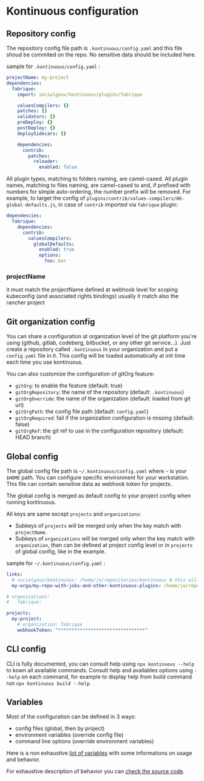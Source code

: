 # Kontinuous configuration

## Repository config

The repository config file path is `.kontinuous/config.yaml` and this file shoud be commited on the repo. No sensitive data should be included here.

sample for `.kontinuous/config.yaml` :

```yaml
projectName: my-project
dependencies:
  fabrique:
    import: socialgouv/kontinuous/plugins/fabrique

    valuesCompilers: {}
    patches: {}
    validators: {}
    preDeploy: {}
    postDeploy: {}
    deploySidecars: {}

    dependencies:
      contrib:
        patches:
          reloader:
            enabled: false
```

All plugin types, matching to folders naming, are camel-cased. All plugin names, matching to files naming, are camel-cased to and, if prefixed with numbers for simple auto-ordering, the number prefix will be removed. For example, to target the config of `plugins/contrib/values-compilers/06-global-defaults.js`, in case of `contrib` imported via `fabrique` plugin:

```yaml
dependencies:
  fabrique:
    dependencies:
      contrib:
        valuesCompilers:
          globalDefaults:
            enabled: true
            options:
              foo: bar
```

### projectName

it must match the projectName defined at webhook level for scoping kubeconfig (and associated rights bindings) usually it match also the rancher project

## Git organization config

You can share a configuration at organization level of the git platform you're using (github, gitlab, codeberg, bitbucket, or any other git service...).
Just create a repository called `.kontinuous` in your organization and put a `config.yaml` file in it. This config will be loaded automatically at init time each time you use kontinuous.

You can also customize the configuration of gitOrg feature:

- `gitOrg`: to enable the feature (default: true)
- `gitOrgRepository`: the name of the repository (default: `.kontinuous`)
- `gitOrgOverride`: the name of the organization (default: loaded from git url)
- `gitOrgPath`: the config file path (default: `config.yaml`)
- `gitOrgRequired`: fail if the organization configuration is missing (default: false)
- `gitOrgRef`: the git ref to use in the configuration repository (default: HEAD branch)

## Global config

The global config file path is `~/.kontinuous/config.yaml` where `~` is your `$HOME` path. You can configure specific environment for your workstation. This file can contain sensitive data as webhook token for projects.

The global config is merged as default config to your project config when running kontinuous.

All keys are same except `projects` and `organizations`:

- Subkeys of `projects` will be merged only when the key match with `projectName`.
- Subkeys of `organizations` will be merged only when the key match with `organization`, than can be defined at project config level or in `projects` of global config, like in the example.

sample for `~/.kontinuous/config.yaml` :

```yaml
links:
  # socialgouv/kontinuous: /home/jo/repositories/kontinuous # this will be configured by default on correct path when using kontinuous from cloned repo or inside docker image instead of npx's cli
  my-orga/my-repo-with-jobs-and-other-kontinuous-plugins: /home/jo/repositories/my-orga/my-repo-with-jobs-and-other-kontinuous-plugins

# organizations:
#   fabrique:

projects:
  my-project:
    # organization: fabrique
    webhookToken: "********************************"
```

## CLI config

CLI is fully documented, you can consult help using `npx kontinuous --help` to kown all available commands.
Consult help and availables options using `--help` on each command, for example to display help from build command run `npx kontinuous build --help`.

## Variables

Most of the configuration can be defined in 3 ways:

- config files (global, then by project)
- environment variables (override config file)
- command line options (override environment variables)

Here is a non exhaustive [list of variables](./advanced/configuration-vars.md#configuration-variables) with some informations on usage and behavior.

For exhaustive description of behavior you can [check the source code](https://github.com/socialgouv/kontinuous/blob/master/packages/common/config/load-config.js). <br>
